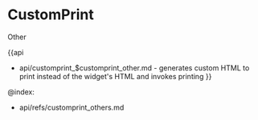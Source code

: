 CustomPrint 
=============


<div class='h2'>Other</div>


{{api
- api/customprint_$customprint_other.md - generates custom HTML to print instead of the widget's HTML and invokes printing
}}


@index:
- api/refs/customprint_others.md

